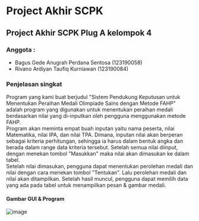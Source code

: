 # Project Akhir SCPK

## Project Akhir SCPK Plug A kelompok 4 

### Anggota : 
- Bagus Gede Anugrah Perdana Sentosa (123190058)
- Rivano Ardiyan Taufiq Kurniawan (123190084)

### Penjelasan singkat
Program yang kami buat berjudul "Sistem Pendukung Keputusan untuk Menentukan Peraihan Medali Olimpiade Sains dengan Metode FAHP" adalah program yang digunakan untuk menentukan peraihan medali berdasarkan nilai yang di-inputkan oleh pengguna menggunakan metode FAHP.<br>
Program akan meminta empat buah inputan yaitu nama peserta, nilai Matematika, nilai IPA, dan nilai TPA. Dimana, inputan nilai akan berperan sebagai kriteria perhitungan, sehingga ia harus dalam bentuk angka dan berada dalam range data kriteria tersebut. Setelah semua nilai diinput, dengan menekan tombol "Masukkan" maka nilai akan dimasukan ke dalam tabel.<br>
Setelah nilai dimasukan, pengguna dapat menentukan perolehan medali dan nilai dengan cara menekan tombol "Tentukan". Lalu perolehan medali dan nilai akan ditampilkan. Setelah hasil muncul, pengguna dapat memilih data yang ada pada tabel untuk menampilkan pesan & gambar medali.<br>
 
 
 
 #### Gambar GUI & Program
 
![image](https://user-images.githubusercontent.com/38962079/124401796-aed3b200-dd55-11eb-8eb5-76a73cff9347.png)
